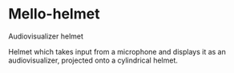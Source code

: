 # Mello-helmet
Audiovisualizer helmet

Helmet which takes input from a microphone and displays it as an audiovisualizer, projected onto a cylindrical helmet.

